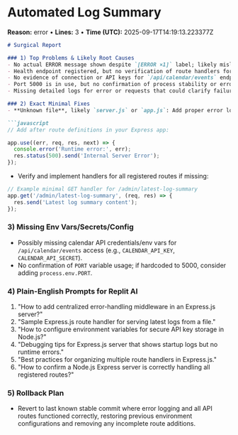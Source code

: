 # Automated Log Summary

**Reason:** error • **Lines:** 3 • **Time (UTC):** 2025-09-17T14:19:13.223377Z

<!-- fingerprint:5a0d9ce0e2ca -->

```markdown
# Surgical Report

### 1) Top Problems & Likely Root Causes
- No actual ERROR message shown despite `[ERROR ×1]` label; likely misleading log or missing detail.
- Health endpoint registered, but no verification of route handlers for `/admin/latest-log-summary`, `/latest-summary.txt`, `/api/calendar/events` — possibly incomplete route implementation.
- No evidence of connection or API keys for `/api/calendar/events` endpoint, possibly causing silent failures.
- Port 5000 is in use, but no confirmation of process stability or error handling during startup.
- Missing detailed logs for error or requests that could clarify failure points.

### 2) Exact Minimal Fixes
- **Unknown file**, likely `server.js` or `app.js`: Add proper error logging middleware to capture and log runtime errors with stack traces.

```javascript
// Add after route definitions in your Express app:

app.use((err, req, res, next) => {
  console.error('Runtime error:', err);
  res.status(500).send('Internal Server Error');
});
```

- Verify and implement handlers for all registered routes if missing:

```javascript
// Example minimal GET handler for /admin/latest-log-summary
app.get('/admin/latest-log-summary', (req, res) => {
  res.send('Latest log summary content');
});
```

### 3) Missing Env Vars/Secrets/Config
- Possibly missing calendar API credentials/env vars for `/api/calendar/events` access (e.g., `CALENDAR_API_KEY`, `CALENDAR_API_SECRET`).
- No confirmation of `PORT` variable usage; if hardcoded to 5000, consider adding `process.env.PORT`.

### 4) Plain-English Prompts for Replit AI
1. "How to add centralized error-handling middleware in an Express.js server?"
2. "Sample Express.js route handler for serving latest logs from a file."
3. "How to configure environment variables for secure API key storage in Node.js?"
4. "Debugging tips for Express.js server that shows startup logs but no runtime errors."
5. "Best practices for organizing multiple route handlers in Express.js."
6. "How to confirm a Node.js Express server is correctly handling all registered routes?"

### 5) Rollback Plan
- Revert to last known stable commit where error logging and all API routes functioned correctly, restoring previous environment configurations and removing any incomplete route additions.
```
